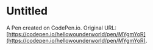 # Untitled

A Pen created on CodePen.io. Original URL: [https://codepen.io/hellowounderworld/pen/MYgmYoR](https://codepen.io/hellowounderworld/pen/MYgmYoR).

